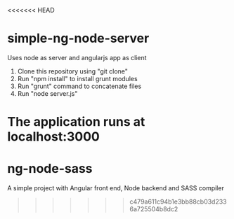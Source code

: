 <<<<<<< HEAD
# simple-ng-node-server
Uses node as server and angularjs app as client

1. Clone this repository using "git clone"
2. Run "npm install" to install grunt modules
3. Run "grunt" command to concatenate files
4. Run "node server.js"

The application runs at localhost:3000
=======
# ng-node-sass
A simple project with Angular front end, Node backend and SASS compiler 
>>>>>>> c479a611c94b1e3bb88cb03d2336a725504b8dc2
